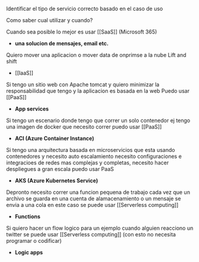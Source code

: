 Identificar el tipo de servicio correcto basado en el caso de uso

Como saber cual utilizar y cuando?

Cuando sea posible lo mejor es usar [[SaaS]] (Microsoft 365)
- **una solucion de mensajes, email etc.**

Quiero mover una aplicacion o mover data de onprimse a la nube Lift and shift
- [[IaaS]]

Si tengo un sitio web con Apache tomcat y quiero minimizar la responsabilidad que tengo
y la aplicacion es basada en la web Puedo usar [[PaaS]]
- **App services**

Si tengo un escenario donde tengo que correr un solo contenedor ej tengo una imagen de docker que necesito correr puedo usar [[PaaS]]
- **ACI (Azure Container Instance)**

Si tengo una arquitectura basada en microservicios que esta usando contenedores y necesito auto escalamiento necesito configuraciones e integracioes de redes mas complejas y completas, necesito hacer despliegues a gran escala puedo usar PaaS
- **AKS (Azure Kubernetes Service)**

Depronto necesito correr una funcion pequena de trabajo cada vez que un archivo se guarda en una cuenta de alamacenamiento o un mensaje se envia a una cola en este caso se puede usar [[Serverless computing]]
- **Functions**

Si quiero hacer un flow logico para un ejemplo cuando alguien reacciono un twitter se puede usar [[Serverless computing]] (con esto no necesita programar o codificar)
- **Logic apps**